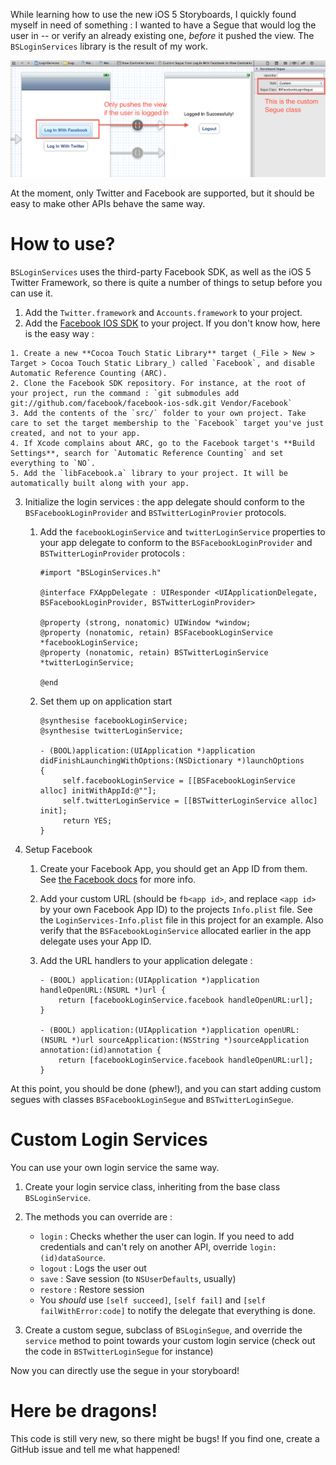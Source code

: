 While learning how to use the new iOS 5 Storyboards, I quickly found myself in need of something : I wanted to have a Segue that would log the user in -- or verify an already existing one, _before_ it pushed the view. The `BSLoginServices` library is the result of my work.

![Image](https://github.com/besport/BSLoginServices/raw/master/_Images/CustomSegue.png)

At the moment, only Twitter and Facebook are supported, but it should be easy to make other APIs behave the same way.

# How to use?

`BSLoginServices` uses the third-party Facebook SDK, as well as the iOS 5 Twitter Framework, so there is quite a number of things to setup before you can use it.

  1. Add the `Twitter.framework` and `Accounts.framework` to your project.
  2. Add the [Facebook IOS SDK](https://github.com/facebook/facebook-ios-sdk) to your project. If you don't know how, here is the easy way :
  
    1. Create a new **Cocoa Touch Static Library** target (_File > New > Target > Cocoa Touch Static Library_) called `Facebook`, and disable Automatic Reference Counting (ARC).
    2. Clone the Facebook SDK repository. For instance, at the root of your project, run the command : `git submodules add git://github.com/facebook/facebook-ios-sdk.git Vendor/Facebook`
    3. Add the contents of the `src/` folder to your own project. Take care to set the target membership to the `Facebook` target you've just created, and not to your app.
    4. If Xcode complains about ARC, go to the Facebook target's **Build Settings**, search for `Automatic Reference Counting` and set everything to `NO`.
    5. Add the `libFacebook.a` library to your project. It will be automatically built along with your app.
  
  3. Initialize the login services : the app delegate should conform to the `BSFacebookLoginProvider` and `BSTwitterLoginProvier` protocols.
      1. Add the `facebookLoginService` and `twitterLoginService` properties to your app delegate to conform to the `BSFacebookLoginProvider` and `BSTwitterLoginProvider` protocols :
      
          ```
          #import "BSLoginServices.h"
          
          @interface FXAppDelegate : UIResponder <UIApplicationDelegate, BSFacebookLoginProvider, BSTwitterLoginProvider>

          @property (strong, nonatomic) UIWindow *window;
          @property (nonatomic, retain) BSFacebookLoginService *facebookLoginService;
          @property (nonatomic, retain) BSTwitterLoginService *twitterLoginService;

          @end
          ```
      2. Set them up on application start
      
           ```
           @synthesise facebookLoginService;
           @synthesise twitterLoginService;
           
           - (BOOL)application:(UIApplication *)application didFinishLaunchingWithOptions:(NSDictionary *)launchOptions
           {
                self.facebookLoginService = [[BSFacebookLoginService alloc] initWithAppId:@""];
                self.twitterLoginService = [[BSTwitterLoginService alloc] init];
                return YES;
           }
           ```
  
  4. Setup Facebook
	  1. Create your Facebook App, you should get an App ID from them. See [the Facebook docs](https://developers.facebook.com/docs/mobile/ios/build/) for more info.
	  2. Add your custom URL (should be `fb<app id>`, and replace `<app id>` by your own Facebook App ID) to the projects `Info.plist` file. See the `LoginServices-Info.plist` file in this project for an example. Also verify that the `BSFacebookLoginService` allocated earlier in the app delegate uses your App ID.
	  4. Add the URL handlers to your application delegate :
	  
	     ```
	     - (BOOL) application:(UIApplication *)application handleOpenURL:(NSURL *)url {
             return [facebookLoginService.facebook handleOpenURL:url];
         }

         - (BOOL) application:(UIApplication *)application openURL:(NSURL *)url sourceApplication:(NSString *)sourceApplication annotation:(id)annotation {
             return [facebookLoginService.facebook handleOpenURL:url];
         }
	     ```
	     
At this point, you should be done (phew!), and you can start adding custom segues with classes `BSFacebookLoginSegue` and `BSTwitterLoginSegue`.

# Custom Login Services

You can use your own login service the same way.
  
  1. Create your login service class, inheriting from the base class `BSLoginService`.
  2. The methods you can override are :
     * `login` : Checks whether the user can login. If you need to add credentials and can't rely on another API, override `login:(id)dataSource`.
     * `logout` : Logs the user out
     * `save` : Save session (to `NSUserDefaults`, usually)
     * `restore` : Restore session
     * You _should_ use `[self succeed]`, `[self fail]` and `[self failWithError:code]` to notify the delegate that everything is done.
     
  3. Create a custom segue, subclass of `BSLoginSegue`, and override the `service` method to point towards your custom login service (check out the code in `BSTwitterLoginSegue` for instance)
  
Now you can directly use the segue in your storyboard!

# Here be dragons!

This code is still very new, so there might be bugs! If you find one, create a GitHub issue and tell me what happened!
